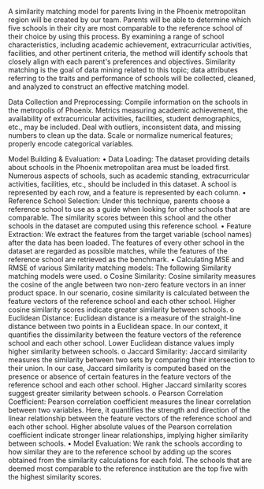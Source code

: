 A similarity matching model for parents living in the Phoenix metropolitan region will be created by our team. Parents will be able to determine which five schools in their city are most comparable to the reference school of their choice by using this process. By examining a range of school characteristics, including academic achievement, extracurricular activities, facilities, and other pertinent criteria, the method will identify schools that closely align with each parent's preferences and objectives. Similarity matching is the goal of data mining related to this topic; data attributes referring to the traits and performance of schools will be collected, cleaned, and analyzed to construct an effective matching model.

Data Collection and Preprocessing:
Compile information on the schools in the metropolis of Phoenix. Metrics measuring academic achievement, the availability of extracurricular activities, facilities, student demographics, etc., may be included. Deal with outliers, inconsistent data, and missing numbers to clean up the data.
Scale or normalize numerical features; properly encode categorical variables.


Model Building & Evaluation:
•	Data Loading: The dataset providing details about schools in the Phoenix metropolitan area must be loaded first. Numerous aspects of schools, such as academic standing, extracurricular activities, facilities, etc., should be included in this dataset. A school is represented by each row, and a feature is represented by each column.
•	Reference School Selection: Under this technique, parents choose a reference school to use as a guide when looking for other schools that are comparable. The similarity scores between this school and the other schools in the dataset are computed using this reference school.
•	Feature Extraction: We extract the features from the target variable (school names) after the data has been loaded. The features of every other school in the dataset are regarded as possible matches, while the features of the reference school are retrieved as the benchmark.
•	Calculating MSE and RMSE of various Similarity matching models: The following Similarity matching models were used.
o	Cosine Similarity: Cosine similarity measures the cosine of the angle between two non-zero feature vectors in an inner product space. In our scenario, cosine similarity is calculated between the feature vectors of the reference school and each other school. Higher cosine similarity scores indicate greater similarity between schools.
o	Euclidean Distance: Euclidean distance is a measure of the straight-line distance between two points in a Euclidean space. In our context, it quantifies the dissimilarity between the feature vectors of the reference school and each other school. Lower Euclidean distance values imply higher similarity between schools.
o	Jaccard Similarity: Jaccard similarity measures the similarity between two sets by comparing their intersection to their union. In our case, Jaccard similarity is computed based on the presence or absence of certain features in the feature vectors of the reference school and each other school. Higher Jaccard similarity scores suggest greater similarity between schools.
o	Pearson Correlation Coefficient: Pearson correlation coefficient measures the linear correlation between two variables. Here, it quantifies the strength and direction of the linear relationship between the feature vectors of the reference school and each other school. Higher absolute values of the Pearson correlation coefficient indicate stronger linear relationships, implying higher similarity between schools.
•	Model Evaluation: We rank the schools according to how similar they are to the reference school by adding up the scores obtained from the similarity calculations for each fold. The schools that are deemed most comparable to the reference institution are the top five with the highest similarity scores.
